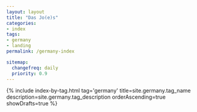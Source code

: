 ```yaml
---
layout: layout
title: "Das Jo(e)s"
categories:
- index
tags:
- germany
- landing
permalink: /germany-index

sitemap:
  changefreq: daily
  priority: 0.9
---
```


{% include index-by-tag.html tag='germany' title=site.germany.tag_name description=site.germany.tag_description orderAscending=true showDrafts=true %}
